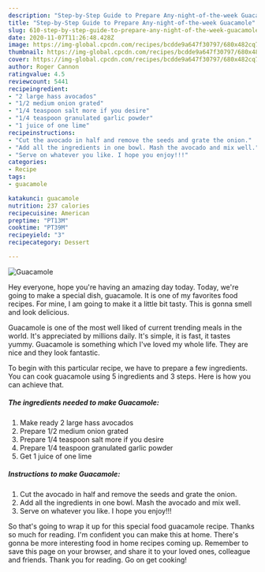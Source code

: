 ```yaml
---
description: "Step-by-Step Guide to Prepare Any-night-of-the-week Guacamole"
title: "Step-by-Step Guide to Prepare Any-night-of-the-week Guacamole"
slug: 610-step-by-step-guide-to-prepare-any-night-of-the-week-guacamole
date: 2020-11-07T11:26:48.428Z
image: https://img-global.cpcdn.com/recipes/bcdde9a647f30797/680x482cq70/guacamole-recipe-main-photo.jpg
thumbnail: https://img-global.cpcdn.com/recipes/bcdde9a647f30797/680x482cq70/guacamole-recipe-main-photo.jpg
cover: https://img-global.cpcdn.com/recipes/bcdde9a647f30797/680x482cq70/guacamole-recipe-main-photo.jpg
author: Roger Cannon
ratingvalue: 4.5
reviewcount: 5441
recipeingredient:
- "2 large hass avocados"
- "1/2 medium onion grated"
- "1/4 teaspoon salt more if you desire"
- "1/4 teaspoon granulated garlic powder"
- "1 juice of one lime"
recipeinstructions:
- "Cut the avocado in half and remove the seeds and grate the onion."
- "Add all the ingredients in one bowl. Mash the avocado and mix well."
- "Serve on whatever you like. I hope you enjoy!!!"
categories:
- Recipe
tags:
- guacamole

katakunci: guacamole 
nutrition: 237 calories
recipecuisine: American
preptime: "PT13M"
cooktime: "PT39M"
recipeyield: "3"
recipecategory: Dessert

---
```



![Guacamole](https://img-global.cpcdn.com/recipes/bcdde9a647f30797/680x482cq70/guacamole-recipe-main-photo.jpg)

Hey everyone, hope you're having an amazing day today. Today, we're going to make a special dish, guacamole. It is one of my favorites food recipes. For mine, I am going to make it a little bit tasty. This is gonna smell and look delicious.

Guacamole is one of the most well liked of current trending meals in the world. It's appreciated by millions daily. It's simple, it is fast, it tastes yummy. Guacamole is something which I've loved my whole life. They are nice and they look fantastic.




To begin with this particular recipe, we have to prepare a few ingredients. You can cook guacamole using 5 ingredients and 3 steps. Here is how you can achieve that.

<!--inarticleads1-->

##### The ingredients needed to make Guacamole:

1. Make ready 2 large hass avocados
1. Prepare 1/2 medium onion grated
1. Prepare 1/4 teaspoon salt more if you desire
1. Prepare 1/4 teaspoon granulated garlic powder
1. Get 1 juice of one lime




<!--inarticleads2-->

##### Instructions to make Guacamole:

1. Cut the avocado in half and remove the seeds and grate the onion.
1. Add all the ingredients in one bowl. Mash the avocado and mix well.
1. Serve on whatever you like. I hope you enjoy!!!




So that's going to wrap it up for this special food guacamole recipe. Thanks so much for reading. I'm confident you can make this at home. There's gonna be more interesting food in home recipes coming up. Remember to save this page on your browser, and share it to your loved ones, colleague and friends. Thank you for reading. Go on get cooking!
